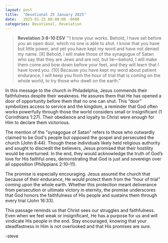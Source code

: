 ```yaml
---
layout: post
title:  "Devotional 25 January 2025"
date:   2025-01-25 08:00:00 -0600
categories: Devotional, Revelation
---
```


>**Revelation 3:8-10 ESV**
>“‘I know your works. Behold, I have set before you an open door, which no one is able to shut. I know that you have but little power, and yet you have kept my word and have not denied my name. [9] Behold, I will make those of the synagogue of Satan who say that they are Jews and are not, but lie—behold, I will make them come and bow down before your feet, and they will learn that I have loved you. [10] Because you have kept my word about patient endurance, I will keep you from the hour of trial that is coming on the whole world, to try those who dwell on the earth."

In this message to the church in Philadelphia, Jesus commends their faithfulness despite their weakness. He assures them that He has opened a door of opportunity before them that no one can shut. This “door” symbolizes access to service and the kingdom, a reminder that God often works powerfully through those the world considers small or insignificant (1 Corinthians 1:27). Their obedience and loyalty to Christ were enough for Him to declare them victorious.

The mention of the "synagogue of Satan" refers to those who outwardly claimed to be God's people but opposed the gospel and persecuted the church (John 8:44). Though these individuals likely held religious authority and sought to discredit the believers, Jesus promised that their hostility would be overturned. In the end, they would acknowledge the truth of God’s love for His faithful ones, demonstrating that God is just and sovereign over all opposition (Philippians 2:10–11).

The promise is especially encouraging. Jesus assured the church that because of their endurance, He would protect them from the "hour of trial" coming upon the whole earth. Whether this protection meant deliverance from persecution or ultimate victory in eternity, the promise underscores that God honors the faithfulness of His people and sustains them through every trial (John 16:33).

This passage reminds us that Christ sees our struggles and faithfulness. Even when we feel weak or insignificant, He has a purpose for us and will vindicate His people in the end. Stay encouraged, knowing that your steadfastness in Him is not overlooked and that His promises are sure.

-steve


<script src="https://www.biblegateway.com/public/link-to-us/tooltips/bglinks.js" type="text/javascript"></script>
<script type="text/javascript">
BGLinks.version = "ESV";
BGLinks.linkVerses();
</script>